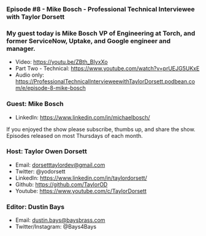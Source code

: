 ### Episode #8 - Mike Bosch - Professional Technical Interviewee with Taylor Dorsett

### My guest today is Mike Bosch VP of Engineering at Torch, and former ServiceNow, Uptake, and Google engineer and manager.

- Video: https://youtu.be/ZBth_BIyxXo
- Part Two - Technical: https://www.youtube.com/watch?v=prUEJG5UKxE
- Audio only: https://ProfessionalTechnicalIntervieweewithTaylorDorsett.podbean.com/e/episode-8-mike-bosch


### Guest: Mike Bosch
- LinkedIn: https://www.linkedin.com/in/michaelbosch/

If you enjoyed the show please subscribe, thumbs up, and share the show.
Episodes released on most Thursdays of each month.

### Host: Taylor Owen Dorsett
- Email: dorsetttaylordev@gmail.com
- Twitter: @yodorsett
- LinkedIn: https://www.linkedin.com/in/taylordorsett/
- Github: https://github.com/TaylorOD
- Youtube: https://www.youtube.com/c/TaylorDorsett

### Editor: Dustin Bays
- Email: dustin.bays@baysbrass.com
- Twitter/Instagram: @Bays4Bays
